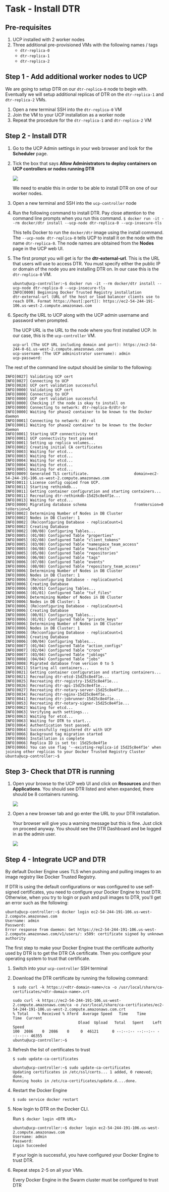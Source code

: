 # Task - Install DTR

## Pre-requisites 

1. UCP installed with 2 worker nodes
2. Three additional pre-provisioned VMs with the following names / tags
   * `dtr-replica-0`
   * `dtr-replica-1`
   * `dtr-replica-2`
   

## Step 1 - Add additional worker nodes to UCP 

We are going to setup DTR on our `dtr-replica-0` node to begin with. Eventually we will setup additional replicas of DTR on the `dtr-replica-1` and `dtr-replica-2` VMs.

1. Open a new terminal SSH into the `dtr-replica-0` VM 
2. Join the VM to your UCP installation as a worker node 
3. Repeat the procedure for the `dtr-replica-1` and `dtr-replica-2` VM


## Step 2 - Install DTR

1. Go to the UCP Admin settings in your web browser and look for the **Scheduler** page. 
2. Tick the box that says **Allow Administrators to deploy containers on UCP controllers or nodes running DTR**

   ![](images/UCP-scheduler.PNG)

   We need to enable this in order to be able to install DTR on one of our worker nodes.
   
3. Open a new terminal and SSH into the `ucp-controller` node 
4. Run the following command to install DTR. Pay close attention to the command line prompts when you run this command. 
   `$ docker run -it --rm docker/dtr install --ucp-node dtr-replica-0 --ucp-insecure-tls`
   
   This tells Docker to run the `docker/dtr` image using the install command. The `--ucp-node dtr-replica-0` tells UCP to install it on the node with the name 
   `dtr-replica-0`. The node names are obtained from the **Nodes** page in the UCP web UI.
   
5. The first prompt you will get is for the **dtr-external-url**. This is the URL that users will use to access DTR. You must specify either the public IP or domain of 
   the node you are installing DTR on. In our case this is the `dtr-replica-0` VM.  

	```
	ubuntu@ucp-controller:~$ docker run -it --rm docker/dtr install --ucp-node dtr-replica-0 --ucp-insecure-tls
	INFO[0000] Beginning Docker Trusted Registry installation
	dtr-external-url (URL of the host or load balancer clients use to reach DTR. Format https://host[:port]): https://ec2-54-244-191-106.us-west-2.compute.amazonaws.com
	```
	
6. Specify the URL to UCP along with the UCP admin username and password when prompted. 

   The UCP URL is the URL to the node where you first installed UCP. In our case, this is the `ucp-controller` VM. 

	```
	ucp-url (The UCP URL including domain and port): https://ec2-54-244-0-61.us-west-2.compute.amazonaws.com
	ucp-username (The UCP administrator username): admin
	ucp-password:
	```   
	
The rest of the command line output should be similar to the following:

```
INFO[0027] Validating UCP cert
INFO[0027] Connecting to UCP
INFO[0028] UCP cert validation successful
INFO[0000] Validating UCP cert
INFO[0000] Connecting to UCP
INFO[0000] UCP cert validation successful
INFO[0000] Checking if the node is okay to install on
INFO[0000] Connecting to network: dtr-replica-0/dtr-br
INFO[0000] Waiting for phase2 container to be known to the Docker daemon
INFO[0001] Connecting to network: dtr-ol
INFO[0001] Waiting for phase2 container to be known to the Docker daemon
INFO[0001] Starting UCP connectivity test
INFO[0001] UCP connectivity test passed
INFO[0001] Setting up replica volumes...
INFO[0002] Creating initial CA certificates
INFO[0003] Waiting for etcd...
INFO[0003] Waiting for etcd...
INFO[0004] Waiting for etcd...
INFO[0004] Waiting for etcd...
INFO[0005] Waiting for etcd...
INFO[0009] Generated TLS certificate.                    domain=ec2-54-244-191-106.us-west-2.compute.amazonaws.com
INFO[0011] License config copied from UCP.
INFO[0011] Starting rethinkdb...
INFO[0011] Getting container configuration and starting containers...
INFO[0011] Recreating dtr-rethinkdb-15d25c8e4f1e...
INFO[0013] Waiting for etcd...
INFO[0000] Migrating database schema                     fromVersion=0 toVersion=5
INFO[0002] Determining Number of Nodes in DB Cluster
INFO[0002] Nodes in DB Cluster: 1
INFO[0002] (Re)configuring Database - replicaCount=1
INFO[0002] Creating Database
INFO[0002] (00/08) Configuring Tables...
INFO[0005] (01/08) Configured Table "properties"
INFO[0005] (02/08) Configured Table "client_tokens"
INFO[0005] (03/08) Configured Table "namespace_team_access"
INFO[0005] (04/08) Configured Table "manifests"
INFO[0005] (05/08) Configured Table "repositories"
INFO[0006] (06/08) Configured Table "tags"
INFO[0006] (07/08) Configured Table "events"
INFO[0006] (08/08) Configured Table "repository_team_access"
INFO[0006] Determining Number of Nodes in DB Cluster
INFO[0006] Nodes in DB Cluster: 1
INFO[0006] (Re)configuring Database - replicaCount=1
INFO[0006] Creating Database
INFO[0006] (00/01) Configuring Tables...
INFO[0006] (01/01) Configured Table "tuf_files"
INFO[0006] Determining Number of Nodes in DB Cluster
INFO[0006] Nodes in DB Cluster: 1
INFO[0006] (Re)configuring Database - replicaCount=1
INFO[0006] Creating Database
INFO[0006] (00/01) Configuring Tables...
INFO[0006] (01/01) Configured Table "private_keys"
INFO[0006] Determining Number of Nodes in DB Cluster
INFO[0006] Nodes in DB Cluster: 1
INFO[0006] (Re)configuring Database - replicaCount=1
INFO[0006] Creating Database
INFO[0006] (00/04) Configuring Tables...
INFO[0007] (01/04) Configured Table "action_configs"
INFO[0007] (02/04) Configured Table "crons"
INFO[0007] (03/04) Configured Table "joblogs"
INFO[0008] (04/04) Configured Table "jobs"
INFO[0008] Migrated database from version 0 to 5
INFO[0021] Starting all containers...
INFO[0021] Getting container configuration and starting containers...
INFO[0021] Recreating dtr-etcd-15d25c8e4f1e...
INFO[0025] Recreating dtr-registry-15d25c8e4f1e...
INFO[0026] Recreating dtr-api-15d25c8e4f1e...
INFO[0027] Recreating dtr-notary-server-15d25c8e4f1e...
INFO[0034] Recreating dtr-nginx-15d25c8e4f1e...
INFO[0041] Recreating dtr-jobrunner-15d25c8e4f1e...
INFO[0053] Recreating dtr-notary-signer-15d25c8e4f1e...
INFO[0062] Waiting for etcd...
INFO[0063] Verifying auth settings...
INFO[0063] Waiting for etcd...
INFO[0063] Waiting for DTR to start...
INFO[0064] Authentication test passed.
INFO[0064] Successfully registered dtr with UCP
INFO[0066] Background tag migration started
INFO[0066] Installation is complete
INFO[0066] Replica ID is set to: 15d25c8e4f1e
INFO[0066] You can use flag '--existing-replica-id 15d25c8e4f1e' when joining other replicas to your Docker Trusted Registry Cluster
ubuntu@ucp-controller:~$

```

## Step 3- Check that DTR is running

1. Open your browse to the UCP web UI and click on **Resources** and then **Applications**. You should see DTR listed and when expanded, there should be 8 containers 
   running. 
   
   ![](images/UCP-applications-dtr.PNG)
   
2. Open a new browser tab and go enter the URL to your DTR installation. 

   Your browser will give you a warning message but this is fine. Just click on proceed anyway. You should see the DTR Dashboard and be logged in as the admin user.
   
   ![](images/DTR-dashboard.PNG)
   

## Step 4 - Integrate UCP and DTR

By default Docker Engine uses TLS when pushing and pulling images to an image registry like Docker Trusted Registry.

If DTR is using the default configurations or was configured to use self-signed certificates, you need to configure your Docker Engine to trust DTR. 
Otherwise, when you try to login or push and pull images to DTR, you'll get an error such as the following:

```
ubuntu@ucp-controller:~$ docker login ec2-54-244-191-106.us-west-2.compute.amazonaws.com
Username: admin
Password:
Error response from daemon: Get https://ec2-54-244-191-106.us-west-2.compute.amazonaws.com/v1/users/: x509: certificate signed by unknown authority
```

The first step to make your Docker Engine trust the certificate authority used by DTR is to get the DTR CA certificate. 
Then you configure your operating system to trust that certificate.

1. Switch into your `ucp-controller` SSH terminal
2. Download the DTR certificate by running the following command:

   `$ sudo curl -k https://<dtr-domain-name>/ca -o /usr/local/share/ca-certificates/<dtr-domain-name>.crt`
   
    ```
	sudo curl -k https://ec2-54-244-191-106.us-west-2.compute.amazonaws.com/ca -o /usr/local/share/ca-certificates/ec2-54-244-191-106.us-west-2.compute.amazonaws.com.crt
	% Total    % Received % Xferd  Average Speed   Time    Time     Time  Current
                                 Dload  Upload   Total   Spent    Left  Speed
	100  2086    0  2086    0     0  46121      0 --:--:-- --:--:-- --:--:-- 46355
	ubuntu@ucp-controller:~$

	```
   
3. Refresh the list of certificates to trust
   
   `$ sudo update-ca-certificates`
   
	```
	ubuntu@ucp-controller:~$ sudo update-ca-certificates
	Updating certificates in /etc/ssl/certs... 1 added, 0 removed; done.
	Running hooks in /etc/ca-certificates/update.d....done.
	```

4. Restart the Docker Engine

   `$ sudo service docker restart`

5. Now login to DTR on the Docker CLI. 
   
   Run `$ docker login <DTR URL>`
   
    ```
	ubuntu@ucp-controller:~$ docker login ec2-54-244-191-106.us-west-2.compute.amazonaws.com
	Username: admin
	Password:
	Login Succeeded
	
	```
   If your login is successful, you have configured your Docker Engine to trust DTR. 
   
6. Repeat steps 2-5 on all your VMs.

   Every Docker Engine in the Swarm cluster must be configured to trust DTR
   


   
   
   
   

   
   

   



   
   

   
